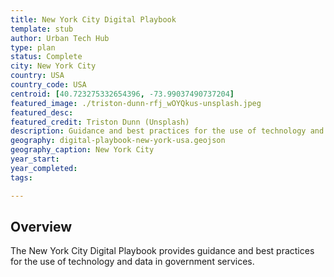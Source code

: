 ```yaml
---
title: New York City Digital Playbook
template: stub
author: Urban Tech Hub
type: plan
status: Complete
city: New York City
country: USA
country_code: USA
centroid: [40.723275332654396, -73.99037490737204]
featured_image: ./triston-dunn-rfj_wOYQkus-unsplash.jpeg
featured_desc: 
featured_credit: Triston Dunn (Unsplash)
description: Guidance and best practices for the use of technology and data in government services.
geography: digital-playbook-new-york-usa.geojson
geography_caption: New York City
year_start:
year_completed:
tags:

---
```


## Overview

The New York City Digital Playbook provides guidance and best practices for the use of technology and data in government services.
